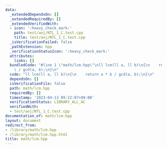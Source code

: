 ```yaml
---
data:
  _extendedDependsOn: []
  _extendedRequiredBy: []
  _extendedVerifiedWith:
  - icon: ':heavy_check_mark:'
    path: test/aoj/NTL_1_C.test.cpp
    title: test/aoj/NTL_1_C.test.cpp
  _isVerificationFailed: false
  _pathExtension: hpp
  _verificationStatusIcon: ':heavy_check_mark:'
  attributes:
    links: []
  bundledCode: "#line 1 \"math/lcm.hpp\"\nll lcm(ll a, ll b)\n{\n    return a * b\
    \ / gcd(a, b);\n}\n"
  code: "ll lcm(ll a, ll b)\n{\n    return a * b / gcd(a, b);\n}\n"
  dependsOn: []
  isVerificationFile: false
  path: math/lcm.hpp
  requiredBy: []
  timestamp: '2023-04-13 09:22:07+09:00'
  verificationStatus: LIBRARY_ALL_AC
  verifiedWith:
  - test/aoj/NTL_1_C.test.cpp
documentation_of: math/lcm.hpp
layout: document
redirect_from:
- /library/math/lcm.hpp
- /library/math/lcm.hpp.html
title: math/lcm.hpp
---
```

